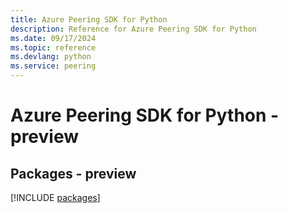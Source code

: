 ```yaml
---
title: Azure Peering SDK for Python
description: Reference for Azure Peering SDK for Python
ms.date: 09/17/2024
ms.topic: reference
ms.devlang: python
ms.service: peering
---
```

# Azure Peering SDK for Python - preview
## Packages - preview
[!INCLUDE [packages](peering-index.md)]